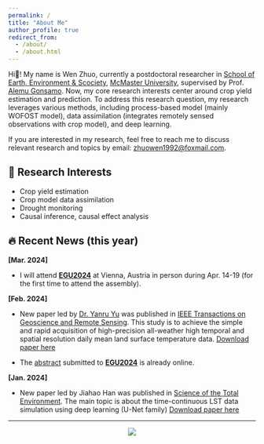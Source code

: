 ```yaml
---
permalink: /
title: "About Me"
author_profile: true
redirect_from: 
  - /about/
  - /about.html
---
```


Hi👋! My name is Wen Zhuo, currently a postdoctoral researcher in [School of Earth, Environment & Scociety](https://sees.mcmaster.ca/), [McMaster University](https://www.mcmaster.ca/), supervised by Prof. [Alemu Gonsamo](https://remotesensing-mcmaster.org/). Now, my core research interests center around crop yield estimation and prediction. To address this research question, my research leverages various methods, including process-based model (mainly WOFOST model), data assimilation (integrates remotely sensed observations with crop model), and deep learning.

If you are interested in my research, feel free to reach me to discuss relevant research and topics by email: zhuowen1992@foxmail.com.

## 📜 Research Interests
* Crop yield estimation
* Crop model data assimilation
* Drought monitoring
* Causal inference, causal effect analysis

## 🔥 Recent News (this year)

**[Mar. 2024]** 
* I will attend [**EGU2024**](https://www.egu24.eu/) at Vienna, Austria in person during Apr. 14-19 (for the first time to attend the assembly).

**[Feb. 2024]** 
* New paper led by [Dr. Yanru Yu](https://www.researchgate.net/profile/Yanru-Yu-2) was published in [IEEE Transactions on Geoscience and Remote Sensing](https://doi.org/10.1109/TGRS.2024.3368707). This study is to achieve the simple and rapid acquisition of high-precision all-weather high temporal and spatial resolution daily mean land surface temperature data. [Download paper here](https://wenzhuo727.github.io/wen/files/TGRS2024.pdf)

* The [abstract](https://meetingorganizer.copernicus.org/EGU24/EGU24-4191.html) submitted to [**EGU2024**](https://www.egu24.eu/) is already online.

**[Jan. 2024]**
* New paper led by Jiahao Han was published in [Science of the Total Environment](https://doi.org/10.1016/j.scitotenv.2024.169992). The main topic is about the time-continuous LST data simulation using deep learning (U-Net family) [Download paper here](https://wenzhuo727.github.io/wen/files/STE2024.pdf)

-------------

<p align="center">
<a href='https://clustrmaps.com/site/1byyq'  title='Visit tracker'><img src='//clustrmaps.com/map_v2.png?cl=1e5bdf&w=657&t=tt&d=tPVmfLYQKMxvwsYFx7Qj-VAtapgEWhLIvATLdLc0XJc&co=ffffff&ct=19181b'/></a>
</p>
